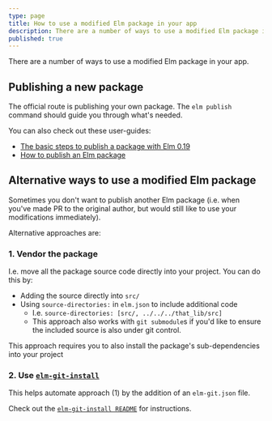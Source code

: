 ```yaml
---
type: page
title: How to use a modified Elm package in your app
description: There are a number of ways to use a modified Elm package in your app
published: true
---
```


There are a number of ways to use a modified Elm package in your app.


## Publishing a new package

The official route is publishing your own package. The `elm publish` command should guide you through what's needed.

You can also check out these user-guides:

- [The basic steps to publish a package with Elm 0.19](https://korban.net/posts/elm/2018-10-02-basic-steps-publish-package-elm-19/)
- [How to publish an Elm package](https://medium.com/@Max_Goldstein/how-to-publish-an-elm-package-3053b771e545)


## Alternative ways to use a modified Elm package

Sometimes you don't want to publish another Elm package (i.e. when you've made  PR to the original author, but would still like to use your modifications immediately).

Alternative approaches are:

### 1. Vendor the package

I.e. move all the package source code directly into your project. You can do this by:

- Adding the source directly into `src/`
- Using `source-directories:` in `elm.json` to include additional code
    - I.e. `source-directories: [src/, ../../../that_lib/src]`
    - This approach also works with `git submodule`s if you'd like to ensure the included source is also under git control.

This approach requires you to also install the package's sub-dependencies into your project

### 2. Use [`elm-git-install`](https://github.com/robinheghan/elm-git-install)

This helps automate approach (1) by the addition of an `elm-git.json` file.

Check out the [`elm-git-install README`](https://github.com/robinheghan/elm-git-install#readme) for instructions.
